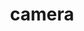 ---
layout: objects
title: camera
emoji: camera
permalink: 📷.html
image: assets/img/3moji/camera.png
---